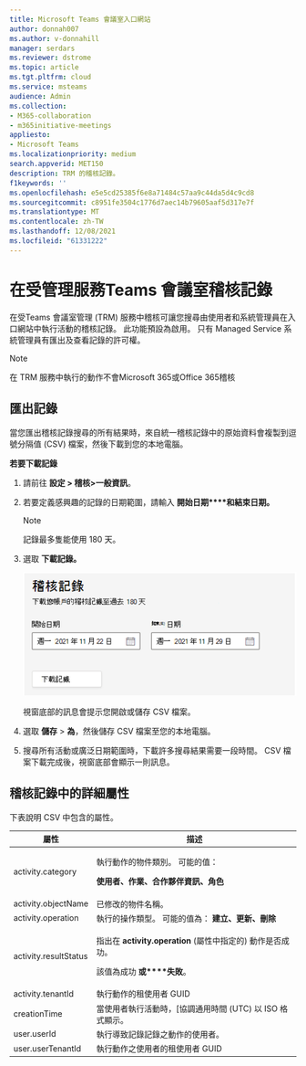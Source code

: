 ```yaml
---
title: Microsoft Teams 會議室入口網站
author: donnah007
ms.author: v-donnahill
manager: serdars
ms.reviewer: dstrome
ms.topic: article
ms.tgt.pltfrm: cloud
ms.service: msteams
audience: Admin
ms.collection:
- M365-collaboration
- m365initiative-meetings
appliesto:
- Microsoft Teams
ms.localizationpriority: medium
search.appverid: MET150
description: TRM 的稽核記錄。
f1keywords: ''
ms.openlocfilehash: e5e5cd25385f6e8a71484c57aa9c44da5d4c9cd8
ms.sourcegitcommit: c8951fe3504c1776d7aec14b79605aaf5d317e7f
ms.translationtype: MT
ms.contentlocale: zh-TW
ms.lasthandoff: 12/08/2021
ms.locfileid: "61331222"
---
```

# <a name="audit-logging-in-the-teams-rooms-managed-service"></a>在受管理服務Teams 會議室稽核記錄

在受Teams 會議室管理 (TRM) 服務中稽核可讓您搜尋由使用者和系統管理員在入口網站中執行活動的稽核記錄。 此功能預設為啟用。 只有 Managed Service 系統管理員有匯出及查看記錄的許可權。

> [!NOTE]
> 在 TRM 服務中執行的動作不會Microsoft 365或Office 365稽核 

## <a name="exporting-logs"></a>匯出記錄

當您匯出稽核記錄搜尋的所有結果時，來自統一稽核記錄中的原始資料會複製到逗號分隔值 (CSV) 檔案，然後下載到您的本地電腦。 

**若要下載記錄** 

1. 請前往 **設定 > 稽核>一般資訊**。
1. 若要定義感興趣的記錄的日期範圍，請輸入 **開始日期****和結束日期。**

   > [!NOTE]
   > 記錄最多隻能使用 180 天。

1. 選取 **下載記錄。**

   ![稽核記錄日期範圍](../media/multi-tenant-auditing.png)

   視窗底部的訊息會提示您開啟或儲存 CSV 檔案。 

1. 選取 **儲存**  >  **為**，然後儲存 CSV 檔案至您的本地電腦。 

1. 搜尋所有活動或廣泛日期範圍時，下載許多搜尋結果需要一段時間。 CSV 檔案下載完成後，視窗底部會顯示一則訊息。

## <a name="detailed-properties-in-the-audit-log"></a>稽核記錄中的詳細屬性

下表說明 CSV 中包含的屬性。

|屬性|描述|
| - | - |
|activity.category|<p>執行動作的物件類別。 可能的值：</p><p>**使用者、作業、合作夥伴資訊、角色**</p>|
|activity.objectName|已修改的物件名稱。|
|activity.operation|執行的操作類型。 可能的值為： **建立、更新、刪除** |
|activity.resultStatus|<p>指出在 **activity.operation** (屬性中指定的) 動作是否成功。</p><p>該值為成功 **或****失敗**。</p>|
|activity.tenantId|執行動作的租使用者 GUID|
|creationTime|當使用者執行活動時，[協調通用時間 (UTC) 以 ISO 格式顯示。|
|user.userId|執行導致記錄記錄之動作的使用者。|
|user.userTenantId|執行動作之使用者的租使用者 GUID|


